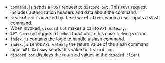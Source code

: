 - `command.js` sends a `POST` request to `discord bot`. This `POST` request includes authorization headers and data about the command.
- `discord bot` is invoked by the `discord client` when a user inputs a slash command.
- When invoked, `discord bot` makes a call to `API Gateway`.
- `API Gateway` triggers a `Lambda` function. In this case `index.js` is ran.
- `index.js` contains the logic to handle a slash command. 
- `index.js` sends `API Gateway` the return value of the slash command logic. `API Gateway` sends this value to `discord bot`.
- `discord bot` displays the returned values in the `discord client`